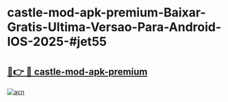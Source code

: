 # castle-mod-apk-premium-Baixar-Gratis-Ultima-Versao-Para-Android-IOS-2025-#jet55

# <h2><a href="https://ainizakaria.my?title=castle-mod-apk-premium&ref=25M">🔗👉 🔴 castle-mod-apk-premium</a></h2>

[![acn](https://github.com/user-attachments/assets/0f9c940e-d8b0-45ae-aac7-cd30a18b3e1c)](https://ainizakaria.my?title=castle-mod-apk-premium&ref=25M)

